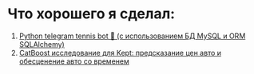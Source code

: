 # Что хорошего я сделал:
1. [Python telegram tennis bot 🎾 (с использованием БД MySQL и ORM SQLAlchemy)](https://github.com/Blausher/show/tree/main/tg_tennis_project)
2. [CatBoost исследование для Kept: предсказание цен авто и обесценение авто со временем](https://github.com/Blausher/show/tree/main/kept_task)
